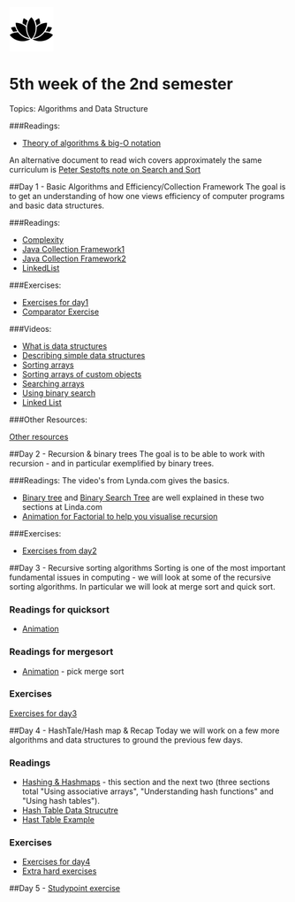 ![Alt text](img/lotussm.png)
# 5th week of the 2nd semester
Topics: Algorithms and Data Structure

###Readings:

* [Theory of algorithms & big-O notation](study/ComparingAlgorithms-ComplexityTheory.pdf)

An alternative document to read wich covers approximately the same curriculum is [Peter Sestofts note on Search and Sort](study/SestoftSearchAndSort.pdf)

##Day 1 - Basic Algorithms and Efficiency/Collection Framework
The goal is to get an understanding of how one views efficiency of computer programs and basic data structures.

###Readings:

* [Complexity](study/complexity.md)
* [Java Collection Framework1](http://beginnersbook.com/java-collections-tutorials/)
* [Java Collection Framework2](https://www.tutorialspoint.com/java/java_collections.htm)
* [LinkedList](https://www.tutorialspoint.com/java/java_linkedlist_class.htm)

###Exercises:
* [Exercises for day1](study/day1exercises.md)
* [Comparator Exercise](https://docs.google.com/spreadsheets/d/1mdFHbZI6sfXEksNIi9YHRbf83xIggH5Zs2nQFADrfjU/edit?usp=sharing)


###Videos:

* [What is data structures](https://www.lynda.com/Developer-Programming-Foundations-tutorials/What-data-structure/149042/177101-4.html?autoplay=true)
* [Describing simple data structures](https://www.lynda.com/Developer-Programming-Foundations-tutorials/What-data-structure/149042/177101-4.html?autoplay=true)
* [Sorting arrays](https://www.lynda.com/Developer-Programming-Foundations-tutorials/Sorting-arrays/149042/177109-4.html?autoplay=true)
* [Sorting arrays of custom objects](https://www.lynda.com/Developer-Programming-Foundations-tutorials/Sorting-arrays-custom-objects/149042/177110-4.html?autoplay=true)
* [Searching arrays](https://www.lynda.com/Developer-Programming-Foundations-tutorials/Searching-arrays/149042/177111-4.html?autoplay=true)
* [Using binary search](https://www.lynda.com/Developer-Programming-Foundations-tutorials/Using-binary-searching/149042/177113-4.html?autoplay=true)
* [Linked List](https://www.lynda.com/Developer-Programming-Foundations-tutorials/Using-singly-doubly-linked-lists/149042/177117-4.html?autoplay=true)

###Other Resources:

[Other resources](study/OtherResources.md)


##Day 2 - Recursion & binary trees
The goal is to be able to work with recursion - and in particular exemplified by binary trees.


###Readings:
The video's from Lynda.com gives the basics.

* [Binary tree](https://www.lynda.com/Developer-Programming-Foundations-tutorials/Introduction-tree-data-structures/149042/177132-4.html?org=cphbusiness.dk) and [Binary Search Tree](https://www.lynda.com/Developer-Programming-Foundations-tutorials/Understanding-binary-search-trees-BST/149042/177133-4.html?org=cphbusiness.dk) are well explained in these two sections at Linda.com
* [Animation for Factorial to help you visualise recursion](https://www.cs.usfca.edu/~galles/visualization/RecFact.html)

###Exercises:
* [Exercises from day2](study/day2exercises.md)

##Day 3 - Recursive sorting algorithms
Sorting is one of the most important fundamental issues in computing - we will look at some of the recursive sorting algorithms.
In particular we will look at merge sort and quick sort.

### Readings for quicksort


* [Animation](http://me.dt.in.th/page/Quicksort/)

### Readings for mergesort


* [Animation](http://visualgo.net/sorting) - pick merge sort

### Exercises
[Exercises for day3](day3exercises.md)


##Day 4 - HashTale/Hash map & Recap
Today we will work on a few more algorithms and data structures to ground the previous few days.

### Readings
* [Hashing & Hashmaps](https://www.lynda.com/Developer-Programming-Foundations-tutorials/Using-associative-arrays/149042/177125-4.html?org=cphbusiness.dk) - this section and the next two (three sections total "Using associative arrays", "Understanding hash functions" and "Using hash tables").
* [Hash Table Data Strucutre](https://www.tutorialspoint.com/data_structures_algorithms/hash_data_structure.htm)
* [Hast Table Example](http://beginnersbook.com/2014/07/hashtable-in-java-with-example/)


### Exercises
* [Exercises for day4](day4exercises.md)
* [Extra hard exercises](day4red.md)
 

##Day 5 - [Studypoint exercise](day5StudypointExercise.md)


